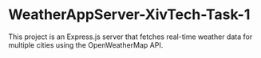 # WeatherAppServer-XivTech-Task-1
This project is an Express.js server that fetches real-time weather data for multiple cities using the OpenWeatherMap API.
